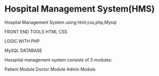 # Hospital Management System(HMS)
 Hospital Management System using html,css,php,Mysql

 FRONT END TOOLS
HTML
 CSS

 LOGIC WITH PHP


 MySQL DATABASE

Hosspital management system consists of 3 modules:

Patient Module
Doctor Module
Admin Module
 
